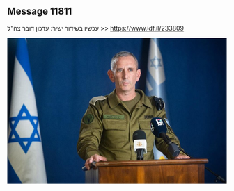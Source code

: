## Message 11811

עכשיו בשידור ישיר: עדכון דובר צה"ל >>
https://www.idf.il/233809

![Photo](11811/11811_photo.jpg)
